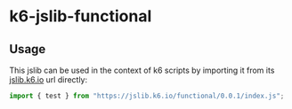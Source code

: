 # k6-jslib-functional

## Usage

This jslib can be used in the context of k6 scripts by importing it from its [jslib.k6.io](https://jslib.k6.io/functional/0.0.1/index.js) url directly: 

```js
import { test } from "https://jslib.k6.io/functional/0.0.1/index.js";
```